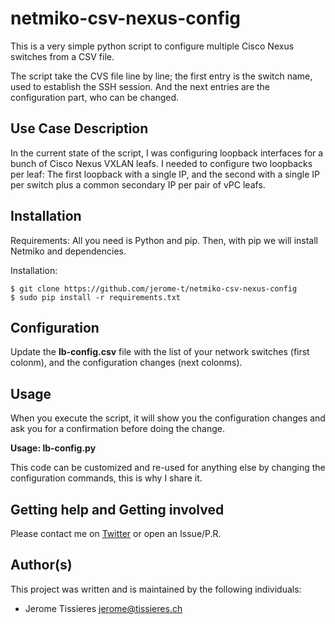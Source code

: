 # netmiko-csv-nexus-config
This is a very simple python script to configure multiple Cisco Nexus switches from a CSV file.

The script take the CVS file line by line; the first entry is the switch name, used to establish the SSH session. And the next entries are the configuration part, who can be changed.


## Use Case Description
In the current state of the script, I was configuring loopback interfaces for a bunch of Cisco Nexus VXLAN leafs.
I needed to configure two loopbacks per leaf: The first loopback with a single IP, and the second with a single IP per switch plus a common secondary IP per pair of vPC leafs.


## Installation

Requirements: All you need is Python and pip.
Then, with pip we will install Netmiko and dependencies.

Installation:

	$ git clone https://github.com/jerome-t/netmiko-csv-nexus-config
	$ sudo pip install -r requirements.txt


## Configuration

Update the **lb-config.csv** file with the list of your network switches (first colonm), and the configuration changes (next colonms).


## Usage

When you execute the script, it will show you the configuration changes and ask you for a confirmation before doing the change.

**Usage: lb-config.py**

This code can be customized and re-used for anything else by changing the configuration commands, this is why I share it.


## Getting help and Getting involved

Please contact me on [Twitter](https://twitter.com/JeromeTissieres) or open an Issue/P.R.


## Author(s)

This project was written and is maintained by the following individuals:

* Jerome Tissieres <jerome@tissieres.ch>
